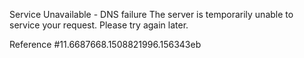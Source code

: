 Service Unavailable - DNS failure The server is temporarily unable to service your request. Please try again later.

Reference #11.6687668.1508821996.156343eb
